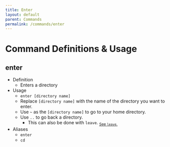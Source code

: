 ```yaml
---
title: Enter
layout: default
parent: Commands
permalink: /commands/enter
---
```


# Command Definitions & Usage

## enter

- Definition
  - Enters a directory
- Usage
  - `enter [directory name]`
  - Replace `[directory name]` with the name of the directory you want to enter.
  - Use `~` as the `[directory name]` to go to your home directory.
  - Use `..` to go back a directory.
    - This can also be done with `leave`. <sub>[See `leave`.](https://docs.ady.best/commands/leave)</sub>
- Aliases
  - `enter`
  - `cd`
